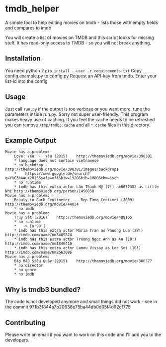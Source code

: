 # tmdb_helper
A simple tool to help editing movies on tmdb - lists those with empty fields and compares to imdb

You will create a list of movies on TMDB and this script looks for missing stuff. It has read-only access to TMDB - so you will not break
anything.

## Installation

You need python 2
`pip install --user -r requirements.txt`
Copy config.example.py to config.py
Request an API-key from tmdb.
Enter your list-id into the config

## Usage

Just call `run.py` if the output is too verbose or you want more, tune the parameters inside run.py. Sorry not super user-friendly.
This program makes heavy use of caching. If you feel the cache needs to be refreshed you can remove `/tmp/tmdb3.cache` and all `*.cache` files
in this directory.

## Example Output
```
Movie has a problem:
    Love: Yeu  -  Yêu (2015)    http://themoviedb.org/movie/390381
    * language does not contain vietnamese
    * no backdrop - http://themoviedb.org/movie/390381/images/backdrops
    *    https://www.google.de/search?q=Y%C3%AAu+2015&safe=off&biw=1920&bih=1080&tbm=isch
    * no runtime
    * tmdb has this extra actor Lâm Thanh Mỹ (7!) nm6652333 as Little Nhi http://themoviedb.org/person/1450858
Movie has a problem:
    Beauty in Each Centimeter  -  Đẹp Từng Centimet (2009)    http://themoviedb.org/movie/44024
    * no imdb
Movie has a problem:
    Truy Sát (2016)    http://themoviedb.org/movie/408165
    * no runtime
    *   -> [u'90']
    * imdb has this extra actor Maria Tran as Phuong Lua (28!) http://imdb.com/name/nm3489824
    * imdb has this extra actor Truong Ngoc Anh as An (10!) http://imdb.com/name/nm1846416
    * imdb has this extra actor Lamou Vissay as Loc Soi (10!) http://imdb.com/name/nm2663086
Movie has a problem:
    Bảo Mẫu Siêu Quậy (2015)    http://themoviedb.org/movie/380377
    * no director
    * no genre
    * no imdb
```

## Why is tmdb3 bundled?

The code is not developed anymore and small things did not work - see in the commit 971b3f844a7b20636e75ba44db0d05f4d92cf775

## Contributing

Please write an email if you want to work on this code and I'll add you to the developers.
